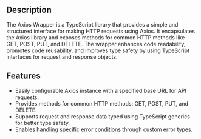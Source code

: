 ## Description

The Axios Wrapper is a TypeScript library that provides a simple and structured interface for making HTTP requests using Axios. It encapsulates the Axios library and exposes methods for common HTTP methods like GET, POST, PUT, and DELETE. The wrapper enhances code readability, promotes code reusability, and improves type safety by using TypeScript interfaces for request and response objects.

## Features

- Easily configurable Axios instance with a specified base URL for API requests.
- Provides methods for common HTTP methods: GET, POST, PUT, and DELETE.
- Supports request and response data typed using TypeScript generics for better type safety.
- Enables handling specific error conditions through custom error types.
